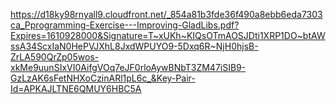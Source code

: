 https://d18ky98rnyall9.cloudfront.net/_854a81b3fde36f490a8ebb6eda7303ca_Pprogramming-Exercise---Improving-GladLibs.pdf?Expires=1610928000&Signature=T~xUKh~KIQsOTmAOSJDti1XRP1DO~btAWssA34ScxIaN0HePVJXhL8JxdWPUYO9-5Dxq6R~NjH0hjsB-ZrLA590QrZp05wos-xkMe9uunSIxVI0AifgVOq7eJF0rloAywBNbT3ZM47iSIB9-GzLzAK6sFetNHXoCzinARl1pL6c_&Key-Pair-Id=APKAJLTNE6QMUY6HBC5A
